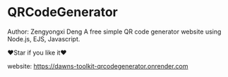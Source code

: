 # QRCodeGenerator

Author: Zengyongxi Deng
A free simple QR code generator website using Node.js, EJS, Javascript.

❤️Star if you like it❤️

website: https://dawns-toolkit-qrcodegenerator.onrender.com

